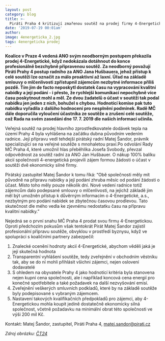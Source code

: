 ```yaml
---
layout: post
category: blog
title: >-  
  Piráti Praha 4 kritizují zmařenou soutěž na prodej firmy 4-Energetická
date: '2019-07-19 00:01am'
author: 
image: 4energeticka_2.jpg
tags: 4energeticka prodej 
---
```


<b>Koalice v Praze 4 vedená ANO svým neodborným postupem překazila prodej 4-Energetické, když nedokázala dotáhnout do konce profesionálně bezchybně připravenou soutěž. Za neodborný považují Piráti Prahy 4 postup radního za ANO Jana Hušbauera, jehož přístup k celé soutěži lze označit za málo proaktivní až laxní. Úřad na základě smlouvy o mlčenlivosti zpřístupnil zájemcům nezbytné informace příliš pozdě. Tím jim de facto neposkytl dostatek času na vypracování kvalitní nabídky a její podání - i přesto, že rychlejší komunikací nepochybně více času poskytnout mohl a měl. Ze dvou žadatelů o účast v soutěži tak podal nabídku jen jeden z nich, bohužel s chybou. Hodnotící komise pak tuto nabídku vyřadila z dalšího hodnocení pro nesplnění podmínek. Radě MČ dále doporučila vyloučení účastníka ze soutěže a zrušení celé soutěže, což Rada na svém zasedání dne 17. 7. 2019 dle našich informací učinila. </b>

Veřejná soutěž na prodej hlavního zprostředkovatele dodávek tepla na území Prahy 4 byla vyhlášena na začátku dubna původním vedením radnice. Její přípravu vedl tehdejší pirátský radní Matej Šandor, právník specializující se na veřejné soutěže s mnohaletou praxí.Po odvolání Rady MČ Praha 4, které umožnil hlas přeběhlíka Josefa Svobody, převzal odpovědnost za soutěž radní za ANO Jan Hušbauer. O nákup 100% balíku akcií společnosti 4-energetická projevili zájem formou žádosti o účast v soutěži dvě ekonomicky silné firmy. 

Pirátský zastupitel Matej Šandor k tomu říká: “Obě společnosti měly mít původně na přípravu nabídky a její podání zhruba měsíc od podání žádosti o účast. Místo toho měly pouze několik dní. Nové vedení radnice totiž zájemcům dalo podepsané smlouvy o mlčenlivosti, na jejichž základě jim měl být umožněn přístup k důvěrným informacím  o 4-Energetické, a.s., nezbytným pro podání nabídek se zbytečnou časovou prodlevou. Tato skutečnost dle mého vedla ke zjevnému nedostatku času na přípravu kvalitní nabídky.”

Nejedná se o první snahu MČ Praha 4 prodat svou firmu 4-Energetickou. Oproti předchozím pokusům však tentokrát Pirát Matej Šandor zajistil profesionální přípravu soutěže, obvyklou v prostředí byznysu, když ve spolupráci s koaličními partnery zabezpečil:
1. Znalecké ocenění hodnoty akcií 4-Energetické, abychom věděli jaká je její skutečná hodnota
2. Transparentní vyhlášení soutěže, tedy zveřejnění v obchodním věstníku tak, aby se do ní mohli přihlásit všichni zájemci, nejen oslovení dodavatelé
3. S ohledem na obyvatele Prahy 4 jako hodnotící kritéria byla stanovena nejen kupní cena společnosti, ale i například koncová cena energií pro konečné spotřebitele a také požadavek na další nezvyšování emisí.
4. Zveřejnění veškerých smluvních podkladů, které by na základě soutěže byly podepisované s vybraným zájemcem.
5. Nastavení takových kvalifikačních předpokladů pro zájemci, aby 4-Energetickou mohla koupit jedině dostatečně ekonomicky silná společnost, včetně požadavku na minimální obrat této společnosti ve výši 200 mil Kč.


Kontakt: 
Matej Šandor, zastupitel, Piráti Praha 4, matej.sandor@pirati.cz

<i>Zdroj obrázku: [ČT24](https://ct24.ceskatelevize.cz/regiony/1160224-prazsti-politici-si-zalozili-energetickou-firmu-ted-zdrazuji-teplo#&gid=1&pid=1)</i>
